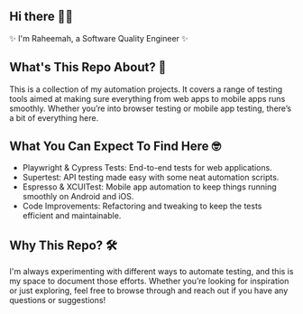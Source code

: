 ## Hi there 👋🏾
✨ I'm Raheemah,  a Software Quality Engineer ✨

## What's This Repo About? 🧐
This is a collection of my automation projects. It covers a range of testing tools aimed at making sure everything from web apps to mobile apps runs smoothly. Whether you’re into browser testing or mobile app testing, there’s a bit of everything here.

## What You Can Expect To Find Here 🤓
- Playwright & Cypress Tests: End-to-end tests for web applications.
- Supertest: API testing made easy with some neat automation scripts.
- Espresso & XCUITest: Mobile app automation to keep things running smoothly on Android and iOS.
- Code Improvements: Refactoring and tweaking to keep the tests efficient and maintainable.

## Why This Repo? 🛠️
I'm always experimenting with different ways to automate testing, and this is my space to document those efforts. Whether you’re looking for inspiration or just exploring, feel free to browse through and reach out if you have any questions or suggestions!
